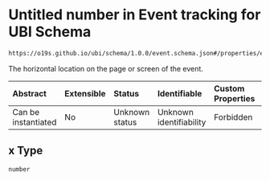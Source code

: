 # Untitled number in Event tracking for UBI Schema

```txt
https://o19s.github.io/ubi/schema/1.0.0/event.schema.json#/properties/event_attributes/properties/position/oneOf/1/properties/xy/properties/x
```

The horizontal location on the page or screen of the event.

| Abstract            | Extensible | Status         | Identifiable            | Custom Properties | Additional Properties | Access Restrictions | Defined In                                                                      |
| :------------------ | :--------- | :------------- | :---------------------- | :---------------- | :-------------------- | :------------------ | :------------------------------------------------------------------------------ |
| Can be instantiated | No         | Unknown status | Unknown identifiability | Forbidden         | Allowed               | none                | [event.schema.json\*](../../out/1.0.0/event.schema.json "open original schema") |

## x Type

`number`
